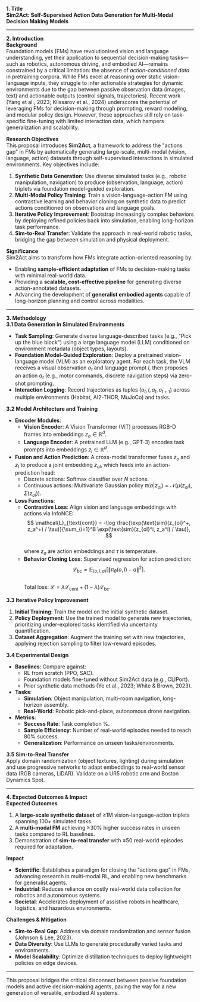 **1. Title**  
**Sim2Act: Self-Supervised Action Data Generation for Multi-Modal Decision Making Models**

---

**2. Introduction**  
**Background**  
Foundation models (FMs) have revolutionised vision and language understanding, yet their application to sequential decision-making tasks—such as robotics, autonomous driving, and embodied AI—remains constrained by a critical limitation: the absence of *action-conditioned data* in pretraining corpora. While FMs excel at reasoning over static vision-language inputs, they struggle to infer actionable strategies for dynamic environments due to the gap between passive observation data (images, text) and actionable outputs (control signals, trajectories). Recent work (Yang et al., 2023; Klissarov et al., 2024) underscores the potential of leveraging FMs for decision-making through prompting, reward modeling, and modular policy design. However, these approaches still rely on task-specific fine-tuning with limited interaction data, which hampers generalization and scalability.  

**Research Objectives**  
This proposal introduces **Sim2Act**, a framework to address the "actions gap" in FMs by automatically generating large-scale, multi-modal (vision, language, action) datasets through self-supervised interactions in simulated environments. Key objectives include:  
1. **Synthetic Data Generation**: Use diverse simulated tasks (e.g., robotic manipulation, navigation) to produce (observation, language, action) triplets via foundation model-guided exploration.  
2. **Multi-Modal Policy Training**: Train a vision-language-action FM using contrastive learning and behavior cloning on synthetic data to predict actions conditioned on observations and language goals.  
3. **Iterative Policy Improvement**: Bootstrap increasingly complex behaviors by deploying refined policies back into simulation, enabling long-horizon task performance.  
4. **Sim-to-Real Transfer**: Validate the approach in real-world robotic tasks, bridging the gap between simulation and physical deployment.  

**Significance**  
Sim2Act aims to transform how FMs integrate action-oriented reasoning by:  
- Enabling **sample-efficient adaptation** of FMs to decision-making tasks with minimal real-world data.  
- Providing a **scalable, cost-effective pipeline** for generating diverse action-annotated datasets.  
- Advancing the development of **generalist embodied agents** capable of long-horizon planning and control across modalities.  

---

**3. Methodology**  
**3.1 Data Generation in Simulated Environments**  
- **Task Sampling**: Generate diverse language-described tasks (e.g., "Pick up the blue block") using a large language model (LLM) conditioned on environment metadata (object types, layouts).  
- **Foundation Model-Guided Exploration**: Deploy a pretrained vision-language model (VLM) as an exploratory agent. For each task, the VLM receives a visual observation $o_t$ and language prompt $l$, then proposes an action $a_t$ (e.g., motor commands, discrete navigation steps) via zero-shot prompting.  
- **Interaction Logging**: Record trajectories as tuples $(o_t, l, a_t, o_{t+1})$ across multiple environments (Habitat, AI2-THOR, MuJoCo) and tasks.  

**3.2 Model Architecture and Training**  
- **Encoder Modules**:  
  - **Vision Encoder**: A Vision Transformer (ViT) processes RGB-D frames into embeddings $z_o \in \mathbb{R}^d$.  
  - **Language Encoder**: A pretrained LLM (e.g., GPT-3) encodes task prompts into embeddings $z_l \in \mathbb{R}^d$.  
- **Fusion and Action Prediction**: A cross-modal transformer fuses $z_o$ and $z_l$ to produce a joint embedding $z_{ol}$, which feeds into an action-prediction head:  
  - Discrete actions: Softmax classifier over $N$ actions.  
  - Continuous actions: Multivariate Gaussian policy $\pi(a|z_{ol}) = \mathcal{N}(\mu(z_{ol}), \Sigma(z_{ol}))$.  
- **Loss Functions**:  
  - **Contrastive Loss**: Align vision and language embeddings with actions via InfoNCE:  
  $$
  \mathcal{L}_{\text{cont}} = -\log \frac{\exp(\text{sim}(z_{ol}^+, z_a^+) / \tau)}{\sum_{i=1}^B \exp(\text{sim}(z_{ol}^i, z_a^i) / \tau)},
  $$  
  where $z_a$ are action embeddings and $\tau$ is temperature.  
  - **Behavior Cloning Loss**: Supervised regression for action prediction:  
  $$
  \mathcal{L}_{\text{bc}} = \mathbb{E}_{(o, l, a)} \left[ \| \pi_{\theta}(o, l) - a \|^2 \right].
  $$  
  Total loss: $\mathcal{L} = \lambda \mathcal{L}_{\text{cont}} + (1-\lambda)\mathcal{L}_{\text{bc}}$.  

**3.3 Iterative Policy Improvement**  
1. **Initial Training**: Train the model on the initial synthetic dataset.  
2. **Policy Deployment**: Use the trained model to generate new trajectories, prioritizing under-explored tasks identified via uncertainty quantification.  
3. **Dataset Aggregation**: Augment the training set with new trajectories, applying rejection sampling to filter low-reward episodes.  

**3.4 Experimental Design**  
- **Baselines**: Compare against:  
  - RL from scratch (PPO, SAC).  
  - Foundation models fine-tuned without Sim2Act data (e.g., CLIPort).  
  - Prior synthetic data methods (Ye et al., 2023; White & Brown, 2023).  
- **Tasks**:  
  - **Simulation**: Object manipulation, multi-room navigation, long-horizon assembly.  
  - **Real-World**: Robotic pick-and-place, autonomous drone navigation.  
- **Metrics**:  
  - **Success Rate**: Task completion %.  
  - **Sample Efficiency**: Number of real-world episodes needed to reach 80% success.  
  - **Generalization**: Performance on unseen tasks/environments.  

**3.5 Sim-to-Real Transfer**  
Apply domain randomization (object textures, lighting) during simulation and use progressive networks to adapt embeddings to real-world sensor data (RGB cameras, LiDAR). Validate on a UR5 robotic arm and Boston Dynamics Spot.  

---

**4. Expected Outcomes & Impact**  
**Expected Outcomes**  
1. A **large-scale synthetic dataset** of $\geq$1M vision-language-action triplets spanning 100+ simulated tasks.  
2. A **multi-modal FM** achieving $\geq$30% higher success rates in unseen tasks compared to RL baselines.  
3. Demonstration of **sim-to-real transfer** with $\leq$50 real-world episodes required for adaptation.  

**Impact**  
- **Scientific**: Establishes a paradigm for closing the "actions gap" in FMs, advancing research in multi-modal RL, and enabling new benchmarks for generalist agents.  
- **Industrial**: Reduces reliance on costly real-world data collection for robotics and autonomous systems.  
- **Societal**: Accelerates deployment of assistive robots in healthcare, logistics, and hazardous environments.  

**Challenges & Mitigation**  
- **Sim-to-Real Gap**: Address via domain randomization and sensor fusion (Johnson & Lee, 2023).  
- **Data Diversity**: Use LLMs to generate procedurally varied tasks and environments.  
- **Model Scalability**: Optimize distillation techniques to deploy lightweight policies on edge devices.  

---

This proposal bridges the critical disconnect between passive foundation models and active decision-making agents, paving the way for a new generation of versatile, embodied AI systems.